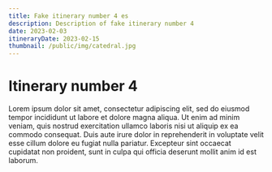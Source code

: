 ```yaml
---
title: Fake itinerary number 4 es 
description: Description of fake itinerary number 4
date: 2023-02-03
itineraryDate: 2023-02-15
thumbnail: /public/img/catedral.jpg
---
```


# Itinerary number 4

Lorem ipsum dolor sit amet, consectetur adipiscing elit, sed do eiusmod tempor incididunt ut labore et dolore magna aliqua. Ut enim ad minim veniam, quis nostrud exercitation ullamco laboris nisi ut aliquip ex ea commodo consequat. Duis aute irure dolor in reprehenderit in voluptate velit esse cillum dolore eu fugiat nulla pariatur. Excepteur sint occaecat cupidatat non proident, sunt in culpa qui officia deserunt mollit anim id est laborum.
